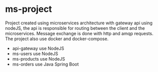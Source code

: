 # ms-project
Project created using microservices architecture with gateway api using nodeJS, the api is responsible for routing between the client and the microservices. Message exchange is done with http and amqp requests. The project also use docker and docker-compose.

<ul> 
  <li>api-gateway use NodeJS </li>
  <li>ms-users use NodeJS </li>
  <li>ms-products use NodeJS </li>
  <li>ms-orders use Java Spring Boot </li>
</ul>
